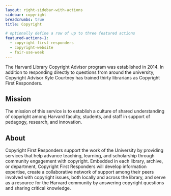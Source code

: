 ```yaml
---
layout: right-sidebar-with-actions
sidebar: copyright
breadcrumbs: true
title: Copyright

# optionally define a row of up to three featured actions
featured-actions-1:
  - copyright-first-responders
  - copyright-website
  - fair-use-week
---
```


The Harvard Library Copyright Advisor program was established in 2014. In addition to responding directly to questions from around the university, Copyright Advisor Kyle Courtney has trained thirty librarians as Copyright First Responders.

## Mission

The mission of this service is to establish a culture of shared understanding of copyright among Harvard faculty, students, and staff in support of pedagogy, research, and innovation.

## About

Copyright First Responders support the work of the University by providing services that help advance teaching, learning, and scholarship through community engagement with copyright. Embedded in each library, archive, or department, Copyright First Responders will develop information expertise, create a collaborative network of support among their peers involved with copyright issues, both locally and across the library, and serve as a resource for the Harvard community by answering copyright questions and sharing critical knowledge.
